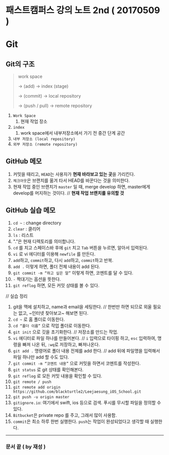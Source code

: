# 패스트캠퍼스 강의 노트 2nd ( 20170509 )

# Git

## Git의 구조
> work space
> 
>  → (add) → index (stage)
> 
>  → (commit) → local repository
> 
>  → (push / pull) → remote repository

1.  `Work Space`
    1.  현재 작업 장소
2.  `index`
    1.  work space에서 내부저장소에서 가기 전 중간 단계 공간
3.  `내부 저장소 (local repository)`
4.  `외부 저장소 (remote repository)`

## GitHub 메모
1.  커밋을 때리고, `HEAD`는 사용자가 **현재 바라보고 있는 곳**을 가리킨다.
2.  `체크아웃`은 브랜치를 옮겨 타서 HEAD를 바꾼다는 것을 의미한다.
3.  현재 작업 중인 브랜치가 `master` 일 때, merge develop 하면, master에게 develop를 머지하는 것이다. // **현재 작업 브랜치를 유의할 것**

## GitHub 실습 메모
1. `cd ~` : change directory
2. `clear` : 클리어
3. `ls` : 리스트
4. ".”은 현재 디렉토리를 의미합니다.
5. `cd` 를 치고 스페이스바 후에 `git` 치고 `Tab` 버튼을 누르면, 알아서 입력된다.
6. `vi` 로 vi 에디터를 이용해 `newfile` 를 만든다.
7. `add`하고, `commit`하고, 다시 `add`하고, `commit`하고 반복.
8. `add .` 이렇게 하면, 폴더 전체 내용이 add 된다.
9. `git commit -m “하고 싶은 말”` 이렇게 하면, 코멘트를 달 수 있다.
10. `-` 짝대기는 옵션을 뜻한다.
11. `git reflog` 하면, 모든 커밋 상태를 볼 수 있다.

// 실습 정리

1.  git을 맥에 설치하고, name과 email을 세팅한다. // 한번만 하면 되므로 외울 필요는 없고, ~인터넷 찾아보고~ 해보면 된다.
2.  `cd ~` 로 홈 폴더로 이동한다.
3.  `cd “폴더 이름”` 으로 작업 폴더로 이동한다.
4.  `git init` 으로 깃을 초기화한다. // 저장소를 만드는 작업.
5.  `vi` 에디터로 파일 하나를 만들어본다. // `i` 입력으로 타이핑 하고, `esc` 입력하여, 명령을 빠져 나온 뒤, `:wq`로 저장하고, 빠져나온다.
6.  `git add .` 명령어로 폴더 내용 전체를 add 한다. // add 뒤에 파일명을 입력해서 파일 하나만 add 할 수도 있다.
7.  `git commit -m “코멘트 내용”` 으로 커밋을 하면서 코멘트를 작성한다.
8.  `git status` 로 git 상태를 확인해본다.
9.  `git reflog` 로 모든 커밋 내용을 확인할 수 있다.
10. `git remote / push`
11. `git remote add origin https://github.com/blackturtle2/Leejaesung_iOS_School.git`
12. `git push -u origin master`
13. `gitignore.io`: 여기에서 swift, ios 등으로 검색. 푸시를 무시할 파일을 정의할 수 있다.
14. `Bitbucket`은 private repo 를 주고, 그래서 많이 사용함.
15. `commit`은 최소 하루 한번 실행한다. `push`는 작업이 완성되었다고 생각할 때 실행한다.

---
### 문서 끝 ( by 재성 )